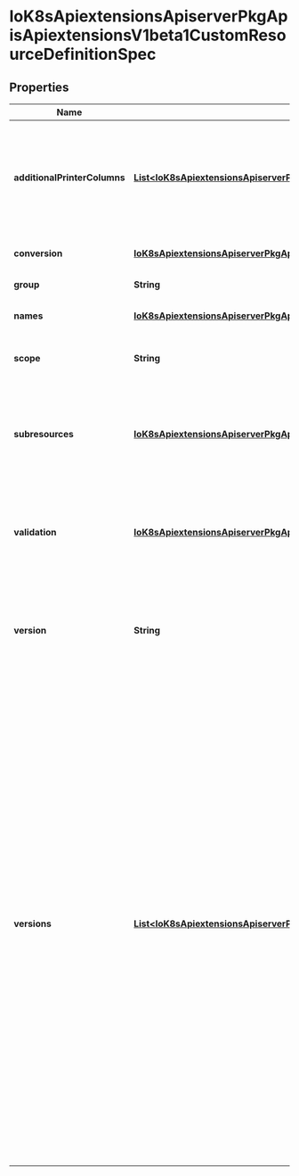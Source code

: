 
# IoK8sApiextensionsApiserverPkgApisApiextensionsV1beta1CustomResourceDefinitionSpec

## Properties
Name | Type | Description | Notes
------------ | ------------- | ------------- | -------------
**additionalPrinterColumns** | [**List&lt;IoK8sApiextensionsApiserverPkgApisApiextensionsV1beta1CustomResourceColumnDefinition&gt;**](IoK8sApiextensionsApiserverPkgApisApiextensionsV1beta1CustomResourceColumnDefinition.md) | AdditionalPrinterColumns are additional columns shown e.g. in kubectl next to the name. Defaults to a created-at column. Optional, the global columns for all versions. Top-level and per-version columns are mutually exclusive. |  [optional]
**conversion** | [**IoK8sApiextensionsApiserverPkgApisApiextensionsV1beta1CustomResourceConversion**](IoK8sApiextensionsApiserverPkgApisApiextensionsV1beta1CustomResourceConversion.md) | &#x60;conversion&#x60; defines conversion settings for the CRD. |  [optional]
**group** | **String** | Group is the group this resource belongs in | 
**names** | [**IoK8sApiextensionsApiserverPkgApisApiextensionsV1beta1CustomResourceDefinitionNames**](IoK8sApiextensionsApiserverPkgApisApiextensionsV1beta1CustomResourceDefinitionNames.md) | Names are the names used to describe this custom resource | 
**scope** | **String** | Scope indicates whether this resource is cluster or namespace scoped.  Default is namespaced | 
**subresources** | [**IoK8sApiextensionsApiserverPkgApisApiextensionsV1beta1CustomResourceSubresources**](IoK8sApiextensionsApiserverPkgApisApiextensionsV1beta1CustomResourceSubresources.md) | Subresources describes the subresources for CustomResource Optional, the global subresources for all versions. Top-level and per-version subresources are mutually exclusive. |  [optional]
**validation** | [**IoK8sApiextensionsApiserverPkgApisApiextensionsV1beta1CustomResourceValidation**](IoK8sApiextensionsApiserverPkgApisApiextensionsV1beta1CustomResourceValidation.md) | Validation describes the validation methods for CustomResources Optional, the global validation schema for all versions. Top-level and per-version schemas are mutually exclusive. |  [optional]
**version** | **String** | Version is the version this resource belongs in Should be always first item in Versions field if provided. Optional, but at least one of Version or Versions must be set. Deprecated: Please use &#x60;Versions&#x60;. |  [optional]
**versions** | [**List&lt;IoK8sApiextensionsApiserverPkgApisApiextensionsV1beta1CustomResourceDefinitionVersion&gt;**](IoK8sApiextensionsApiserverPkgApisApiextensionsV1beta1CustomResourceDefinitionVersion.md) | Versions is the list of all supported versions for this resource. If Version field is provided, this field is optional. Validation: All versions must use the same validation schema for now. i.e., top level Validation field is applied to all of these versions. Order: The version name will be used to compute the order. If the version string is \&quot;kube-like\&quot;, it will sort above non \&quot;kube-like\&quot; version strings, which are ordered lexicographically. \&quot;Kube-like\&quot; versions start with a \&quot;v\&quot;, then are followed by a number (the major version), then optionally the string \&quot;alpha\&quot; or \&quot;beta\&quot; and another number (the minor version). These are sorted first by GA &gt; beta &gt; alpha (where GA is a version with no suffix such as beta or alpha), and then by comparing major version, then minor version. An example sorted list of versions: v10, v2, v1, v11beta2, v10beta3, v3beta1, v12alpha1, v11alpha2, foo1, foo10. |  [optional]



